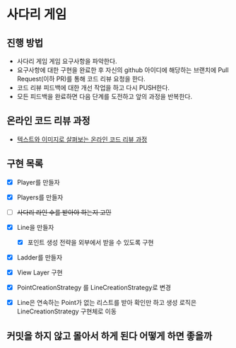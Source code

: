 # 사다리 게임
## 진행 방법
* 사다리 게임 게임 요구사항을 파악한다.
* 요구사항에 대한 구현을 완료한 후 자신의 github 아이디에 해당하는 브랜치에 Pull Request(이하 PR)를 통해 코드 리뷰 요청을 한다.
* 코드 리뷰 피드백에 대한 개선 작업을 하고 다시 PUSH한다.
* 모든 피드백을 완료하면 다음 단계를 도전하고 앞의 과정을 반복한다.

## 온라인 코드 리뷰 과정
* [텍스트와 이미지로 살펴보는 온라인 코드 리뷰 과정](https://github.com/nextstep-step/nextstep-docs/tree/master/codereview)

## 구현 목록
- [x] Player를 만들자
- [x] Players를 만들자
- [ ] ~~사다리 라인 수를 받아야 하는지 고민~~
- [x] Line을 만들자
  - [x] 포인트 생성 전략을 외부에서 받을 수 있도록 구현
- [x] Ladder를 만들자
- [x] View Layer 구현
- [x] PointCreationStrategy 를 LineCreationStrategy로 변경
- [x] Line은 연속하는 Point가 없는 리스트를 받아 확인만 하고 생성 로직은 LineCreationStrategy 구현체로 이동


## 커밋을 하지 않고 몰아서 하게 된다 어떻게 하면 좋을까
